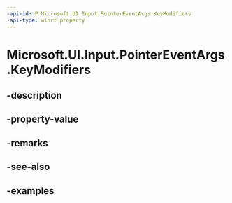 ```yaml
---
-api-id: P:Microsoft.UI.Input.PointerEventArgs.KeyModifiers
-api-type: winrt property
---
```


# Microsoft.UI.Input.PointerEventArgs.KeyModifiers

<!--
public Windows.System.VirtualKeyModifiers KeyModifiers { get; }
-->


## -description

## -property-value

## -remarks

## -see-also

## -examples


